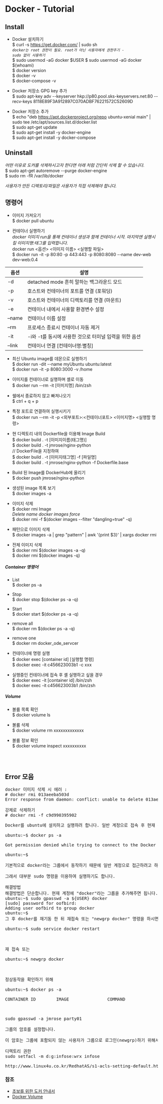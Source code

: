# Docker - Tutorial

  
## Install
  
* Docker 설치하기  
$ curl -s https://get.docker.com/ | sudo sh    
<code>_docker는 root 권한이 필요. root가 아닌 사용자에게 권한주기 - sudo 없이 사용하기_</code>  
$ sudo usermod -aG docker $USER 
$ sudo usermod -aG docker $(whoami)  
$ docker version  
$ docker -v  
$ docker-compose -v  

* Docker 저장소 GPG key 추가  
$ sudo apt-key adv --keyserver hkp://p80.pool.sks-keyservers.net:80 --recv-keys 8118E89F3A912897C070ADBF76221572C52609D   

* Docker 저장소 추가  
$ echo "deb https://apt.dockerproject.org/repo ubuntu-xenial main" | sudo tee /etc/apt/sources.list.d/docker.list  
$ sudo apt-get update  
$ sudo apt-get install -y docker-engine  
$ sudo apt-get install -y docker-compose


## Uninstall
_어떤 이유로 도커를 삭제하시고자 한다면 아래 처럼 간단히 삭제 할 수 있습니다._  
$ sudo apt-get autoremove --purge docker-engine  
$ sudo rm -fR /var/lib/docker  

_사용자가 만든 디렉토리/파일은 사용자가 직접 삭제해야 합니다._
  
  

## 명령어

* 이미지 가져오기  
$ docker pull ubuntu

* 컨테이너 실행하기  
_docker 이미지 run을 통해 컨테이너 생성과 함께 컨테이너 시작. 마지막엔 실행시킬 이미지명:태그를 입력합니다._  
docker run <옵션> <이미지 이름> <실행할 파일>  
$ docker run -it -p 80:80 -p 443:443 -p 8080:8080 --name dev-web dev-web:0.4  

|옵션|설명|
|---|---|
|-d|  detached mode 흔히 말하는 백그라운드 모드|
|-p|	호스트와 컨테이너의 포트를 연결 (포워딩)|
|-v|	호스트와 컨테이너의 디렉토리를 연결 (마운트)|
|-e|	컨테이너 내에서 사용할 환경변수 설정|
|–name|	컨테이너 이름 설정|
|–rm|	프로세스 종료시 컨테이너 자동 제거|
|-it|	-i와 -t를 동시에 사용한 것으로 터미널 입력을 위한 옵션|
|–link|	컨테이너 연결 [컨테이너명:별칭]|

* 최신 Ubuntu image를 데몬으로 실행하기  
$ docker run -dit --name myUbuntu ubuntu:latest  
$ docker run -it -p 8080:3000 -v /home  
  
* 이미지를 컨테이너로 실행하며 셸로 이동  
$ docker run --rm -it [이미지명] /bin/zsh  
  
* 쉘에서 종료하지 않고 빠져나오기  
$ ctrl + q + p

  
* 특정 포트로 연결하여 실행시키기  
$ docker run --rm -it -p <외부포트>:<컨테이너포트> <이미지명> <실행할 명령>  
  
* 현 디렉토리 내의 Dockerfile을 이용해 Image Build  
$ docker build . -t [이미지이름(태그명)]  
$ docker build . -t jmrose/nginx-python  
// DockerFile을 지정하여  
$ docker build . -t [이미지태그명] -f [파일명]  
$ docker build . -t jmrose/nginx-python -f Dockerfile.base  

* Build 된 Image를 DockerHub에 올리기  
$ docker push jmrose/nginx-python

* 생성된 image 목록 보기  
$ docker images -a  
  
* 이미지 삭제  
$ docker rmi Image  
_Delete name docker images force_  
$ docker rmi -f $(docker images --filter "dangling=true" -q)  
  
* 패턴으로 이미지 삭제  
$ docker images -a | grep "pattern" | awk '{print $3}' | xargs docker rmi  
  
* 전체 이미지 삭제  
$ docker rmi $(docker images -a -q)  
$ docker rmi $(docker images -q)  
  
##### Container 명령어

* List  
$ docker ps -a  
  
* Stop  
$ docker stop $(docker ps -a -q)

* Start  
$ docker start $(docker ps -a -q)  
  
* remove all  
$ docker rm $(docker ps -a -q)  
  
* remove one  
$ docker rm docker_ode_servcer
  
* 컨테이너에 명령 실행  
$ docker exec [container id] [실행할 명령]  
$ docker exec -it  c456623003b1 -c xxx  
  
* 실행중인 컨테이너에 접속 후 셸 실행하고 싶을 경우  
$ docker exec -it [container id] /bin/zsh  
$ docker exec -it  c456623003b1 /bin/zsh  
  
##### Volume
* 볼륨 목록 확인  
$ docker volume ls   
  
* 볼륨 삭제  
$ docker volume rm xxxxxxxxxxxxx  
  
* 볼륨 정보 확인  
$ docker volume inspect xxxxxxxxxx  
  
  
 <br/><br/>
## Error 모음

<pre>
docker 이미지 삭제 시 에러 :
# docker rmi 013aeeba503d
Error response from daemon: conflict: unable to delete 013aeeba503d (must be forced) - image is referenced in multiple repositories

강제로 삭제하기
# docker rmi -f c9d990395902
</pre>

<pre>
Docker를 ubuntu에 설치하고 실행하려 합니다. 일반 계정으로 접속 후 현재 상태를 보려고 다음 명령을 실행하면 권한오류가 발생합니다.

ubuntu:~$ docker ps -a

Got permission denied while trying to connect to the Docker daemon socket at unix:///var/run/docker.sock: Get http://%2Fvar%2Frun%2Fdocker.sock/v1.27/containers/json?all=1: dial unix /var/run/docker.sock: connect: permission denied

ubuntu:~$

기본적으로 docker라는 그룹에서 동작하기 때문에 일반 계정으로 접근하려고 하면 권한오류가 발생합니다.

그래서 대부분 sudo 명령을 이용하여 실행하기도 합니다.

해결방법
해결방법은 단순합니다. 현재 계정에 "docker"라는 그룹을 추가해주면 됩니다.
ubuntu:~$ sudo gpasswd -a ${USER} docker
[sudo] password for oofbird: 
Adding user oofbird to group docker
ubuntu:~$
그 후 docker를 재기동 한 뒤 재접속 또는 "newgrp docker" 명령을 하시면 됩니다.

ubuntu:~$ sudo service docker restart



재 접속 또는

ubuntu:~$ newgrp docker



정상동작을 확인하기 위해

ubuntu:~$ docker ps -a

CONTAINER ID        IMAGE               COMMAND             CREATED             STATUS              PORTS               NAMES



sudo gpasswd -a jmrose party01

그룹의 암호를 설정합니다.

이 암호는 그룹에 포함되지 않는 사용자가 그룹으로 로그인(newgrp)하기 위해서 사용됩니다.

디렉토리 권한
sudo setfacl -m d:g:infose:wrx infose

http://www.linux4u.co.kr/RedhatAS/s1-acls-setting-default.html
</pre>

### 참조
* [초보를 위한 도커 안내서](https://subicura.com/2017/01/19/docker-guide-for-beginners-1.html)  
* [Docker Volume](https://www.joinc.co.kr/w/man/12/docker/Guide/DataWithContainer)
